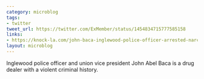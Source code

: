```yaml
---
category: microblog
tags:
- twitter
tweet_url: https://twitter.com/ExMember/status/1454834715777585158
links:
- https://knock-la.com/john-baca-inglewood-police-officer-arrested-narcotics-fbi/
layout: microblog
---
```

Inglewood police officer and union vice president John Abel Baca is a drug dealer with a violent criminal history.
